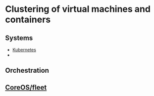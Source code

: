 Clustering of virtual machines and containers
=============

## Systems

* [Kubernetes]()
* 

## Orchestration
## [CoreOS/fleet](https://github.com/coreos/fleet)
